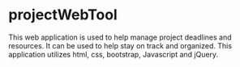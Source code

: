 # projectWebTool

This web application is used to help manage project deadlines and resources. It can be used to help stay on track and organized. 
This application utilizes html, css, bootstrap, Javascript and jQuery. 
